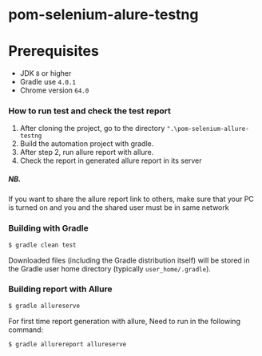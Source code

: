 # pom-selenium-alure-testng
# Prerequisites
* JDK `8` or higher
* Gradle use `4.0.1`
* Chrome version `64.0`

### How to run test and check the test report
1. After cloning the project, go to the directory `".\pom-selenium-allure-testng`
2. Build the automation project with gradle.
3. After step 2, run allure report with allure.
4. Check the report in generated allure report in its server

##### NB. 
If you want to share the allure report link to others, make sure that your PC is turned on and you and the shared user must be in same network

### Building with Gradle
```sh
$ gradle clean test
```
Downloaded files (including the Gradle distribution itself) will be stored in the Gradle user home directory (typically `user_home/.gradle`).

### Building report with Allure

```sh
$ gradle allureserve
```
For first time report generation with allure, Need to run in the following command:
```sh
$ gradle allurereport allureserve
```











